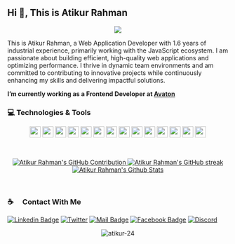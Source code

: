 ## Hi 👋, This is Atikur Rahman

<p align="center">
  <a href="https://github.com/atikur-24">
    <img src="https://readme-typing-svg.herokuapp.com/?lines=Web%20Application%20Developer;Front%20End%20Developer&center=true&width=400&height=60">
  </a>
</p>

This is Atikur Rahman, a Web Application Developer with 1.6 years of industrial experience, primarily working with the JavaScript ecosystem. I am passionate about building efficient, high-quality web applications and optimizing performance. I thrive in dynamic team environments and am committed to contributing to innovative projects while continuously enhancing my skills and delivering impactful solutions.

**I’m currently working as a Frontend Developer at [Avaton](https://avaton.io/)**

### :computer: Technologies & Tools

<p align="center">
  <img src="https://img.shields.io/badge/React-20232A?style=for-the-badge&logo=react&logoColor=61DAFB" height="25"/>
  <img src="https://img.shields.io/badge/Next_JS-black?style=for-the-badge&logo=next.js&logoColor=white" height="25"/>
  <img src="https://img.shields.io/badge/javascript-%23323330.svg?&style=for-the-badge&logo=javascript&logoColor=%23F7DF1E" height="25"/>
  <img src="https://img.shields.io/badge/typescript-%23007ACC.svg?style=for-the-badge&logo=typescript&logoColor=white" height="25"/>
  <img src="https://img.shields.io/badge/Redux-764ABC?style=for-the-badge&logo=redux&logoColor=white" height="25"/>
  <img src="https://img.shields.io/badge/Tailwind_CSS-38B2AC?style=for-the-badge&logo=tailwind-css&logoColor=white" height="25"/>
  <img src="https://img.shields.io/badge/bootstrap-%238511FA.svg?style=for-the-badge&logo=bootstrap&logoColor=white" height="25"/>
  <img src="https://img.shields.io/badge/Node.js-43853D?style=for-the-badge&logo=node.js&logoColor=white" height="25"/>
  <img src="https://img.shields.io/badge/express.js-%23404d59.svg?style=for-the-badge&logo=express&logoColor=%2361DAFB" height="25"/>
  <img src="https://img.shields.io/badge/MongoDB-4EA94B?style=for-the-badge&logo=mongodb&logoColor=white" height="25"/>
  <img src="https://img.shields.io/badge/HTML5-E34F26?style=for-the-badge&logo=html5&logoColor=white" height="25"/>
  <img src="https://img.shields.io/badge/CSS3-1572B6?style=for-the-badge&logo=css3&logoColor=white" height="25"/>
  <img src="https://img.shields.io/badge/C-A8B9CC?style=for-the-badge&logo=c&logoColor=white" height="25"/>
  <img src="https://img.shields.io/badge/C++-00599C?style=for-the-badge&logo=cplusplus&logoColor=white" height="25"/>
</p>
<br>


<p align="center">
  <a href="https://github.com/atikur-24">
    <img src="https://github-profile-summary-cards.vercel.app/api/cards/profile-details?username=atikur-24&theme=transparent" alt="Atikur Rahman's GitHub Contribution"/>
  </a>
   <a href="https://github.com/atikur-24">
    <img src="https://github-readme-streak-stats.herokuapp.com/?user=atikur-24&hide_border=true&card_width=338&theme=transparent" alt="Atikur Rahman's GitHub streak"/>
   </a>
  <a href="https://github.com/atikur-24">
    <img alt="Atikur Rahman's Github Stats" src="http://github-profile-summary-cards.vercel.app/api/cards/stats?username=atikur-24&theme=transparent"/>
  </a>
</p>
<br>

### :coffee: &emsp;Contact With Me </br>

[![Linkedin Badge](https://img.shields.io/badge/LinkedIn-0077B5?style=for-the-badge&logo=linkedin&logoColor=white)](https://www.linkedin.com/in/atikur-rahman7/)
[![Twitter](https://img.shields.io/badge/Twitter-1DA1F2?style=for-the-badge&logo=twitter&logoColor=white)](https://twitter.com/AtikurRahman247)
[![Mail Badge](https://img.shields.io/badge/Gmail-D14836?style=for-the-badge&logo=gmail&logoColor=white)](mailto:atikurrahman7223@gmail.com)
[![Facebook Badge](https://img.shields.io/badge/Facebook-1877F2?style=for-the-badge&logo=facebook&logoColor=white)](https://www.facebook.com/profile.php?id=100042385727893)
[![Discord](https://img.shields.io/badge/Discord-%235865F2.svg?style=for-the-badge&logo=discord&logoColor=white)](https://discord.com/users/913041309802053662)

<p align="center"> <img src="https://komarev.com/ghpvc/?username=atikur-24&label=Profile%20views&color=0e75b6&style=flat" alt="atikur-24" /> </p> 
